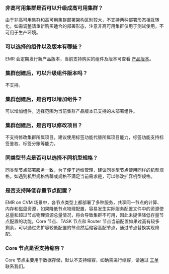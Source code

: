 ### 非高可用集群是否可以升级成高可用集群？
由于非高可用集群和高可用集群部署架构区别较大，不支持两种部署形态相互转化，如需调整请重新购买适合的部署形态，注意非高可用集群仅用于测试使用，不可用于生产环境。

### 可以选择的组件以及版本有哪些？
EMR 会定期发行新产品版本，当前支持购买的组件及版本可查看 [产品版本](https://cloud.tencent.com/document/product/589/66338)。

### 集群创建后，可以升级组件版本吗？
不支持。

### 集群创建后，是否可以增加组件？
可以增加组件，选择范围为当前集群产品版本已支持的未部署组件。

### 集群创建后，是否可以修改项目？
不支持修改集群所属项目，建议使用标签功能代替所属项目能力，标签功能支持标签鉴权、标签分账等能力。

### 同类型节点是否可以选择不同机型规格？
同类型节点部署服务一致，为了便于运维管理，建议同类型节点使用同样的机型规格。如遇到机型规格售罄或规格不满足当前需求是，可以修改扩容机型规格。

### 是否支持降低存量节点配置？
EMR on CVM 场景中，各节点类型上都部署了多种服务，共享同一节点的计算、内存和磁盘资源，如果降低节点物理配置，容易发生实际服务配置文件中的资源使总量和超过节点物理资源总量情况，将会导致集群不可用，因此未提供降低存量节点配置的功能。Core 节点、TASK 节点和 Router 节点当前配置如果过高有较多剩余，可以通过先扩容较低配置的节点然后缩容高配节点，通过节点替换实现降配。

### Core 节点是否支持缩容？
Core 节点主要用于数据存储，默认不支持缩容，如确需进行缩容，请通过 [工单](https://console.cloud.tencent.com/workorder/category) 联系我们。
